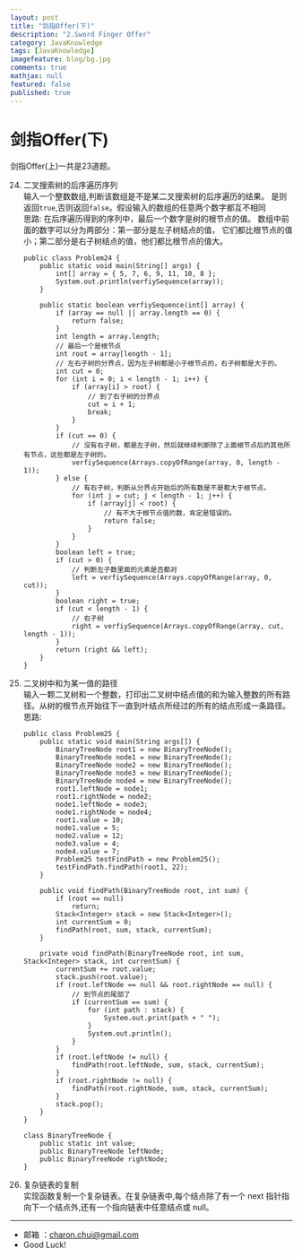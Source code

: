 ```yaml
---
layout: post
title: "剑指Offer(下)"
description: "2.Sword Finger Offer"
category: JavaKnowledge
tags: [JavaKnowledge]
imagefeature: blog/bg.jpg
comments: true
mathjax: null
featured: false
published: true
---
```


剑指Offer(下)
===

剑指Offer(上)一共是23道题。       

24. 二叉搜索树的后序遍历序列     
    输入一个整数数组,判断该数组是不是某二叉搜索树的后序遍历的结果。 是则返回`true`,否则返回`false`。假设输入的数组的任意两个数字都互不相同              
    思路:  在后序遍历得到的序列中，最后一个数字是树的根节点的值。
    数组中前面的数字可以分为两部分：第一部分是左子树结点的值，
    它们都比根节点的值小；第二部分是右子树结点的值，他们都比根节点的值大。     
     
    ```
    public class Problem24 {
        public static void main(String[] args) {
    		int[] array = { 5, 7, 6, 9, 11, 10, 8 };
    		System.out.println(verfiySequence(array));
    	}
    
    	public static boolean verfiySequence(int[] array) {
    		if (array == null || array.length == 0) {
    			return false;
    		}
    		int length = array.length;
    		// 最后一个是根节点
    		int root = array[length - 1];
    		// 左右子树的分界点，因为左子树都是小于根节点的，右子树都是大于的。
    		int cut = 0;
    		for (int i = 0; i < length - 1; i++) {
    			if (array[i] > root) {
    				// 到了右子树的分界点
    				cut = i + 1;
    				break;
    			}
    		}
    		if (cut == 0) {
    			// 没有右子树，都是左子树，然后就继续判断除了上面根节点后的其他所有节点，这些都是左子树的。
    			verfiySequence(Arrays.copyOfRange(array, 0, length - 1));
    		} else {
    			// 有右子树，判断从分界点开始后的所有数是不是都大于根节点。
    			for (int j = cut; j < length - 1; j++) {
    				if (array[j] < root) {
    					// 有不大于根节点值的数，肯定是错误的。
    					return false;
    				}
    			}
    		}
    		boolean left = true;
    		if (cut > 0) {
    			// 判断左子数里面的元素是否都对
    			left = verfiySequence(Arrays.copyOfRange(array, 0, cut));
    		}
    		boolean right = true;
    		if (cut < length - 1) {
    			// 右子树
    			right = verfiySequence(Arrays.copyOfRange(array, cut, length - 1));
    		}
    		return (right && left);
    	}
    }
    ```
25. 二叉树中和为某一值的路径        
    输入一颗二叉树和一个整数，打印出二叉树中结点值的和为输入整数的所有路径。从树的根节点开始往下一直到叶结点所经过的所有的结点形成一条路径。      
    思路: 
    
    ```
    public class Problem25 {
        public static void main(String args[]) {
    		BinaryTreeNode root1 = new BinaryTreeNode();
    		BinaryTreeNode node1 = new BinaryTreeNode();
    		BinaryTreeNode node2 = new BinaryTreeNode();
    		BinaryTreeNode node3 = new BinaryTreeNode();
    		BinaryTreeNode node4 = new BinaryTreeNode();
    		root1.leftNode = node1;
    		root1.rightNode = node2;
    		node1.leftNode = node3;
    		node1.rightNode = node4;
    		root1.value = 10;
    		node1.value = 5;
    		node2.value = 12;
    		node3.value = 4;
    		node4.value = 7;
    		Problem25 testFindPath = new Problem25();
    		testFindPath.findPath(root1, 22);
    	}
    
    	public void findPath(BinaryTreeNode root, int sum) {
    		if (root == null)
    			return;
    		Stack<Integer> stack = new Stack<Integer>();
    		int currentSum = 0;
    		findPath(root, sum, stack, currentSum);
    	}
    
    	private void findPath(BinaryTreeNode root, int sum, Stack<Integer> stack, int currentSum) {
    		currentSum += root.value;
    		stack.push(root.value);
    		if (root.leftNode == null && root.rightNode == null) {
    			// 到节点的尾部了
    			if (currentSum == sum) {
    				for (int path : stack) {
    					System.out.print(path + " ");
    				}
    				System.out.println();
    			}
    		}
    		if (root.leftNode != null) {
    			findPath(root.leftNode, sum, stack, currentSum);
    		}
    		if (root.rightNode != null) {
    			findPath(root.rightNode, sum, stack, currentSum);
    		}
    		stack.pop();
    	}
    }
    
    class BinaryTreeNode {
    	public static int value;
    	public BinaryTreeNode leftNode;
    	public BinaryTreeNode rightNode;
    }
    ```

26. 复杂链表的复制      
    实现函数复制一个复杂链表。在复杂链表中,每个结点除了有一个 next 指针指向下一个结点外,还有一个指向链表中任意结点或 null。      
    

---

- 邮箱 ：charon.chui@gmail.com  
- Good Luck! 



